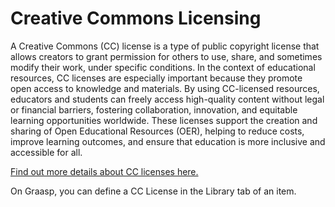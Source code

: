 # Creative Commons Licensing

A Creative Commons (CC) license is a type of public copyright license that allows creators to grant permission for others to use, share, and sometimes modify their work, under specific conditions. In the context of educational resources, CC licenses are especially important because they promote open access to knowledge and materials. By using CC-licensed resources, educators and students can freely access high-quality content without legal or financial barriers, fostering collaboration, innovation, and equitable learning opportunities worldwide. These licenses support the creation and sharing of Open Educational Resources (OER), helping to reduce costs, improve learning outcomes, and ensure that education is more inclusive and accessible for all.

[Find out more details about CC licenses here.](https://creativecommons.org/share-your-work/cclicenses/)

On Graasp, you can define a CC License in the Library tab of an item.
